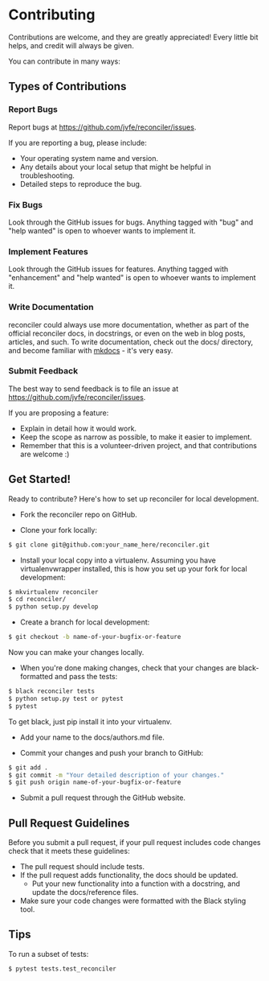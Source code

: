 # Contributing

Contributions are welcome, and they are greatly appreciated! Every little bit helps, and credit will always be given.

You can contribute in many ways:

## Types of Contributions
### Report Bugs

Report bugs at https://github.com/jvfe/reconciler/issues.

If you are reporting a bug, please include:

* Your operating system name and version.
* Any details about your local setup that might be helpful in troubleshooting.
* Detailed steps to reproduce the bug.

### Fix Bugs

Look through the GitHub issues for bugs. Anything tagged with "bug" and "help wanted" is open to whoever wants to implement it.

### Implement Features

Look through the GitHub issues for features. Anything tagged with "enhancement" and "help wanted" is open to whoever wants to implement it.

### Write Documentation

reconciler could always use more documentation, whether as part of the official reconciler docs, in docstrings, or even on the web in blog posts, articles, and such. To write documentation, check out the docs/ directory, and become familiar with [mkdocs](https://www.mkdocs.org/) - it's very easy.

### Submit Feedback

The best way to send feedback is to file an issue at https://github.com/jvfe/reconciler/issues.

If you are proposing a feature:

* Explain in detail how it would work.
* Keep the scope as narrow as possible, to make it easier to implement.
* Remember that this is a volunteer-driven project, and that contributions are welcome :)

## Get Started!

Ready to contribute? Here's how to set up reconciler for local development.

* Fork the reconciler repo on GitHub.

* Clone your fork locally:

```bash
$ git clone git@github.com:your_name_here/reconciler.git
```

* Install your local copy into a virtualenv. Assuming you have virtualenvwrapper installed, this is how you set up your fork for local development:

```bash
$ mkvirtualenv reconciler
$ cd reconciler/
$ python setup.py develop
```

* Create a branch for local development:

```bash
$ git checkout -b name-of-your-bugfix-or-feature
```

Now you can make your changes locally.

* When you're done making changes, check that your changes are black-formatted and pass the tests:

```bash
$ black reconciler tests
$ python setup.py test or pytest
$ pytest
```

To get black, just pip install it into your virtualenv.

* Add your name to the docs/authors.md file.

* Commit your changes and push your branch to GitHub:

```bash
$ git add .
$ git commit -m "Your detailed description of your changes."
$ git push origin name-of-your-bugfix-or-feature
```

* Submit a pull request through the GitHub website.

## Pull Request Guidelines

Before you submit a pull request, if your pull request includes code changes check that it meets these guidelines:

* The pull request should include tests.
* If the pull request adds functionality, the docs should be updated. 
    * Put your new functionality into a function with a docstring, and update the docs/reference files.
* Make sure your code changes were formatted with the Black styling tool.

## Tips

To run a subset of tests:

```bash
$ pytest tests.test_reconciler
```
